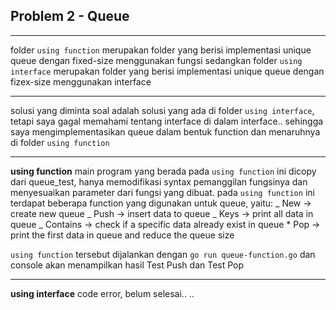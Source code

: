 ## **Problem 2 - Queue**

---

folder `using function` merupakan folder yang berisi implementasi unique queue dengan fixed-size menggunakan fungsi
sedangkan folder `using interface` merupakan folder yang berisi implementasi unique queue dengan fizex-size menggunakan interface

---

solusi yang diminta soal adalah solusi yang ada di folder `using interface`, tetapi saya gagal memahami tentang interface di dalam interface..
sehingga saya mengimplementasikan queue dalam bentuk function dan menaruhnya di folder `using function`

---

**using function**
main program yang berada pada `using function` ini dicopy dari queue_test, hanya memodifikasi syntax pemanggilan fungsinya dan menyesuaikan parameter dari fungsi yang dibuat.
pada `using function` ini terdapat beberapa function yang digunakan untuk queue, yaitu:
_ New -> create new queue
_ Push -> insert data to queue
_ Keys -> print all data in queue
_ Contains -> check if a specific data already exist in queue \* Pop -> print the first data in queue and reduce the queue size

`using function` tersebut dijalankan dengan `go run queue-function.go` dan console akan menampilkan hasil Test Push dan Test Pop

---

**using interface**
code error, belum selesai.. ..
